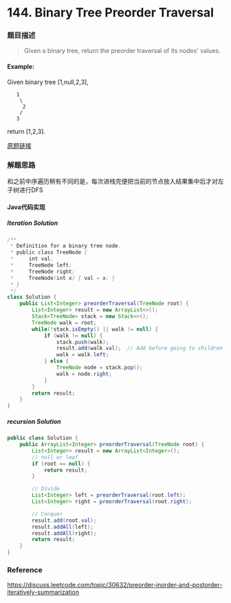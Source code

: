 # 144. Binary Tree Preorder Traversal

### 题目描述

> Given a binary tree, return the preorder traversal of its nodes' values.

#### Example:
Given binary tree [1,null,2,3],

```
   1
    \
     2
    /
   3
 ```

return [1,2,3].

[原题链接](https://leetcode.com/problems/binary-tree-preorder-traversal/description/)

### 解题思路

和之前中序遍历稍有不同的是，每次进栈完便把当前的节点放入结果集中后才对左子树进行DFS

#### Java代码实现

##### Iteration Solution
``` java
/**
 * Definition for a binary tree node.
 * public class TreeNode {
 *     int val;
 *     TreeNode left;
 *     TreeNode right;
 *     TreeNode(int x) { val = x; }
 * }
 */
class Solution {
    public List<Integer> preorderTraversal(TreeNode root) {
        List<Integer> result = new ArrayList<>();
        Stack<TreeNode> stack = new Stack<>();
        TreeNode walk = root;
        while(!stack.isEmpty() || walk != null) {
            if (walk != null) {
                stack.push(walk);
                result.add(walk.val);  // Add before going to children
                walk = walk.left;
            } else {
                TreeNode node = stack.pop();
                walk = node.right;   
            }
        }
        return result;
    }
}

```

##### recursion Solution

```java
public class Solution {
    public ArrayList<Integer> preorderTraversal(TreeNode root) {
        List<Integer> result = new ArrayList<Integer>();
        // null or leaf
        if (root == null) {
            return result;
        }

        // Divide
        List<Integer> left = preorderTraversal(root.left);
        List<Integer> right = preorderTraversal(root.right);

        // Conquer
        result.add(root.val);
        result.addAll(left);
        result.addAll(right);
        return result;
    }
}
```


### Reference
https://discuss.leetcode.com/topic/30632/preorder-inorder-and-postorder-iteratively-summarization







